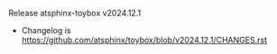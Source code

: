 Release atsphinx-toybox v2024.12.1

- Changelog is https://github.com/atsphinx/toybox/blob/v2024.12.1/CHANGES.rst
